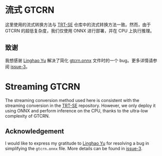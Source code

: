 # 流式 GTCRN
这里使用的流式转换方法与 [TRT-SE](https://github.com/Xiaobin-Rong/TRT-SE) 仓库中的流式转换方法一致。然而，由于 GTCRN 的超低复杂度，我们仅使用 ONNX 进行部署，并在 CPU 上执行推理。

## 致谢
我想感谢 [Linghao Yu](https://github.com/SherryYu33) 解决了简化 [gtcrn.onnx](file://D:\10_Python\gtcrn_learning\stream\onnx_models\gtcrn.onnx) 文件时的一个 bug。更多详情请参阅 [issue-3](https://github.com/Xiaobin-Rong/gtcrn/issues/3)。

# Streaming GTCRN
The streaming conversion method used here is consistent with the streaming conversion in the [TRT-SE](https://github.com/Xiaobin-Rong/TRT-SE) repository. However, we only deploy it using ONNX and perform inference on the CPU, thanks to the ultra-low complexity of GTCRN.

## Acknowledgement
I would like to express my gratitude to [Linghao Yu](https://github.com/SherryYu33) for resolving a bug in simplifying the `gtcrn.onnx` file. More details can be found in [issue-3](https://github.com/Xiaobin-Rong/gtcrn/issues/3).

